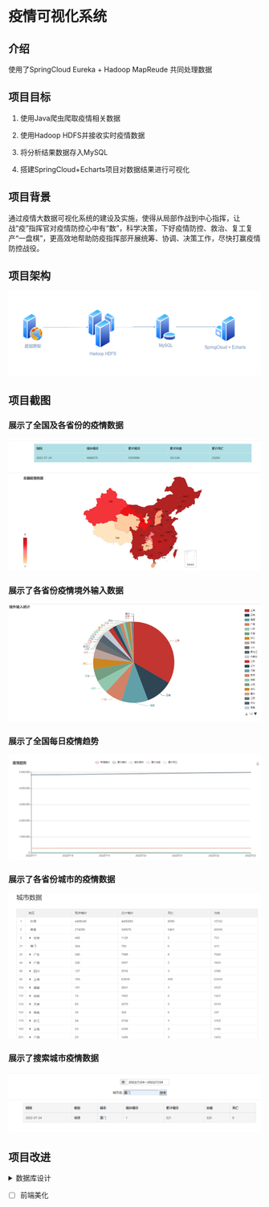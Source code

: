 # 疫情可视化系统
## 介绍

使用了SpringCloud Eureka + Hadoop MapReude 共同处理数据

## 项目目标

1. 使用Java爬虫爬取疫情相关数据

2. 使用Hadoop HDFS并接收实时疫情数据

3. 将分析结果数据存入MySQL

4. 搭建SpringCloud+Echarts项目对数据结果进行可视化

## 项目背景

通过疫情大数据可视化系统的建设及实施，使得从局部作战到中心指挥，让战“疫”指挥官对疫情防控心中有“数”，科学决策，下好疫情防控、救治、复工复产“一盘棋”，更高效地帮助防疫指挥部开展统筹、协调、决策工作，尽快打赢疫情防控战役。

## 项目架构

![image-20220821105158012](https://github.com/moyutata/COVID-19/blob/main/_v_images/image-20220821105158012.png)

## 项目截图

### 展示了全国及各省份的疫情数据

![image-20220821105247335](https://github.com/moyutata/COVID-19/blob/main/_v_images/image-20220821105247335.png)

### 展示了各省份疫情境外输入数据

![image-20220821105429053](https://github.com/moyutata/COVID-19/blob/main/_v_images/image-20220821105429053.png)

### 展示了全国每日疫情趋势

![image-20220821105441290](https://github.com/moyutata/COVID-19/blob/main/_v_images/image-20220821105441290.png)

### 展示了各省份城市的疫情数据

![image-20220821105450383](https://github.com/moyutata/COVID-19/blob/main/_v_images/image-20220821105450383.png)

### 展示了搜索城市疫情数据

![image-20220821105505547](https://github.com/moyutata/COVID-19/blob/main/_v_images/image-20220821105505547.png)

## 项目改进

<details>
  <summary>数据库设计</summary>
  1. countryTrend 表无法忽略重复数据插入，可能为键/索引冲突 </p>
  2. 主键未使用 '表名_id'
</details>

- [ ] 前端美化
